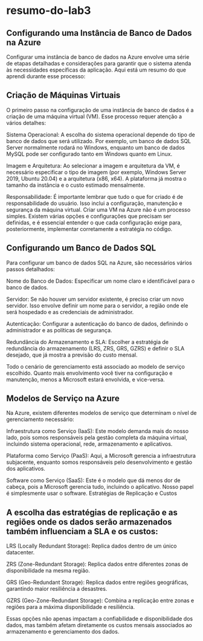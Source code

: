 # resumo-do-lab3

## Configurando uma Instância de Banco de Dados na Azure
Configurar uma instância de banco de dados na Azure envolve uma série de etapas detalhadas e considerações para garantir que o sistema atenda às necessidades específicas da aplicação. Aqui está um resumo do que aprendi durante esse processo:

## Criação de Máquinas Virtuais
O primeiro passo na configuração de uma instância de banco de dados é a criação de uma máquina virtual (VM). Esse processo requer atenção a vários detalhes:

Sistema Operacional: A escolha do sistema operacional depende do tipo de banco de dados que será utilizado. Por exemplo, um banco de dados SQL Server normalmente rodará no Windows, enquanto um banco de dados MySQL pode ser configurado tanto em Windows quanto em Linux.

Imagem e Arquitetura: Ao selecionar a imagem e arquitetura da VM, é necessário especificar o tipo de imagem (por exemplo, Windows Server 2019, Ubuntu 20.04) e a arquitetura (x86, x64). A plataforma já mostra o tamanho da instância e o custo estimado mensalmente.

Responsabilidade: É importante lembrar que tudo o que for criado é de responsabilidade do usuário. Isso inclui a configuração, manutenção e segurança da máquina virtual.
Criar uma VM na Azure não é um processo simples. Existem várias opções e configurações que precisam ser definidas, e é essencial entender o que cada configuração exige para, posteriormente, implementar corretamente a estratégia no código.

## Configurando um Banco de Dados SQL
Para configurar um banco de dados SQL na Azure, são necessários vários passos detalhados:

Nome do Banco de Dados: Especificar um nome claro e identificável para o banco de dados.

Servidor: Se não houver um servidor existente, é preciso criar um novo servidor. Isso envolve definir um nome para o servidor, a região onde ele será hospedado e as credenciais de administrador.

Autenticação: Configurar a autenticação do banco de dados, definindo o administrador e as políticas de segurança.

Redundância do Armazenamento e SLA: Escolher a estratégia de redundância do armazenamento (LRS, ZRS, GRS, GZRS) e definir o SLA desejado, que já mostra a previsão do custo mensal.

Todo o cenário de gerenciamento está associado ao modelo de serviço escolhido. Quanto mais envolvimento você tiver na configuração e manutenção, menos a Microsoft estará envolvida, e vice-versa.

## Modelos de Serviço na Azure
Na Azure, existem diferentes modelos de serviço que determinam o nível de gerenciamento necessário:

Infraestrutura como Serviço (IaaS): Este modelo demanda mais do nosso lado, pois somos responsáveis pela gestão completa da máquina virtual, incluindo sistema operacional, rede, armazenamento e aplicativos.

Plataforma como Serviço (PaaS): Aqui, a Microsoft gerencia a infraestrutura subjacente, enquanto somos responsáveis pelo desenvolvimento e gestão dos aplicativos.

Software como Serviço (SaaS): Este é o modelo que dá menos dor de cabeça, pois a Microsoft gerencia tudo, incluindo o aplicativo. Nosso papel é simplesmente usar o software.
Estratégias de Replicação e Custos

## A escolha das estratégias de replicação e as regiões onde os dados serão armazenados também influenciam a SLA e os custos:

LRS (Locally Redundant Storage): Replica dados dentro de um único datacenter.

ZRS (Zone-Redundant Storage): Replica dados entre diferentes zonas de disponibilidade na mesma região.

GRS (Geo-Redundant Storage): Replica dados entre regiões geográficas, garantindo maior resiliência a desastres.

GZRS (Geo-Zone-Redundant Storage): Combina a replicação entre zonas e regiões para a máxima disponibilidade e resiliência.

Essas opções não apenas impactam a confiabilidade e disponibilidade dos dados, mas também afetam diretamente os custos mensais associados ao armazenamento e gerenciamento dos dados.
